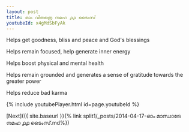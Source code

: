 ```yaml
---
layout: post
title: ഓം വിതത്രെ നമഹ ൧൧ ടൈംസ്
youtubeId: x4gMdSbFyAk
---
```

 
 
Helps get goodness, bliss and peace and God's blessings
 
Helps remain focused, help generate inner energy 
 
Helps boost physical and mental health 
 
Helps remain grounded and generates a sense of gratitude towards the greater power 
 
Helps reduce bad karma
 
 
 
 


{% include youtubePlayer.html id=page.youtubeId %}
 
[Next]({{ site.baseurl }}{% link  split1/_posts/2014-04-17-ഓം മാന്ധാട്രേ നമഹ ൧൧ ടൈംസ്.md%})
 
